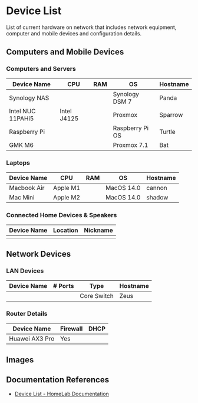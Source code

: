 # Device List

List of current hardware on network that includes network equipment, computer and mobile devices and configuration details.

## Computers and Mobile Devices

### Computers and Servers

| Device Name       | CPU         | RAM | OS              | Hostname |
| ----------------- | ----------- | --- | --------------- | -------- |
| Synology NAS      |             |     | Synology DSM 7  | Panda    |
| Intel NUC 11PAHi5 | Intel J4125 |     | Proxmox         | Sparrow  |
| Raspberry Pi      |             |     | Raspberry Pi OS | Turtle   |
| GMK M6            |             |     | Proxmox 7.1     | Bat      |

### Laptops

| Device Name | CPU      | RAM | OS         | Hostname |
| ----------- | -------- | --- | ---------- | -------- |
| Macbook Air | Apple M1 |     | MacOS 14.0 | cannon   |
| Mac Mini    | Apple M2 |     | MacOS 14.0 | shadow   |

### Connected Home Devices & Speakers

| Device Name | Location | Nickname |
| ----------- | -------- | -------- |
|             |          |          |

## Network Devices

### LAN Devices

| Device Name | # Ports | Type        | Hostname |
| ----------- | ------- | ----------- | -------- |
|             |         | Core Switch | Zeus     |

### Router Details

| Device Name    | Firewall | DHCP |
| -------------- | -------- | ---- |
| Huawei AX3 Pro | Yes      |      |

## Images

## Documentation References

- [Device List - HomeLab Documentation](https://docs.james-hackett.ie/hardware/device-list/)
